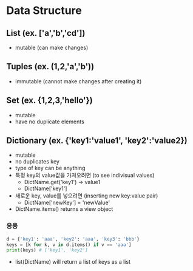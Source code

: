 # Data Structure

## List (ex. ['a','b','cd'])
- mutable (can make changes)

## Tuples (ex. (1,2,'a','b'))
- immutable (cannot make changes after creating it)

## Set (ex. {1,2,3,'hello'})
- mutable 
- have no duplicate elements

## Dictionary (ex. {'key1:'value1', 'key2':'value2})
- mutable
- no duplicates key
- type of key can be anything
- 특정 key의 value값을 가져오려면 (to see indivisual values)
    - DictName.get('key1') -> value1
    - DictName['key1']
- 새로운 key, value를 넣으려면 (inserting new key:value pair)
    - DictName['newKey'] = 'newValue'
- DictName.items() returns a view object
### 응용
``` python
d = {'key1': 'aaa', 'key2': 'aaa', 'key3': 'bbb'}
keys = [k for k, v in d.items() if v == 'aaa']
print(keys) # ['key1', 'key2']
```
- list(DictName) will return a list of keys as a list
